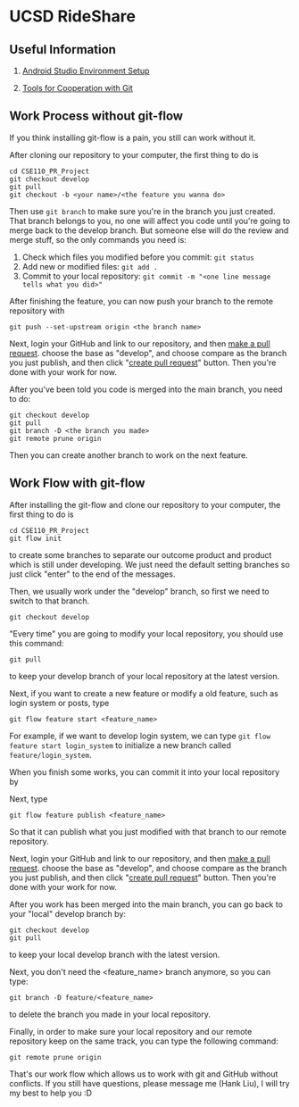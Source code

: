 # UCSD RideShare

## Useful Information

1. [Android Studio Environment Setup](https://github.com/sandrazd459/CSE110_PR_Project/wiki/Android-Environment-Setting)

2. [Tools for Cooperation with Git](https://github.com/sandrazd459/CSE110_PR_Project/wiki/Tools-for-Cooperation-with-Git)

## Work Process without git-flow

If you think installing git-flow is a pain, you still can work without it.

After cloning our repository to your computer, the first thing to do is
```
cd CSE110_PR_Project
git checkout develop
git pull
git checkout -b <your name>/<the feature you wanna do>
```

Then use `git branch` to make sure you're in the branch you just created. That branch belongs to you, no one will affect you code until you're going to merge back to the develop branch. But someone else will do the review and merge stuff, so the only commands you need is:

1. Check which files you modified before you commit: `git status`
2. Add new or modified files: `git add .`
3. Commit to your local repository: `git commit -m "<one line message tells what you did>"`

After finishing the feature, you can now push your branch to the remote repository with

```
git push --set-upstream origin <the branch name>
```
Next, login your GitHub and link to our repository, and then [make a pull request](http://imgur.com/HaKYlHG). choose the base as "develop", and choose compare as the branch you just publish, and then click "[create pull request](http://imgur.com/FsAl2qv)" button. Then you're done with your work for now.

After you've been told you code is merged into the main branch, you need to do:

```
git checkout develop
git pull
git branch -D <the branch you made>
git remote prune origin
```

Then you can create another branch to work on the next feature.

## Work Flow with git-flow

After installing the git-flow and clone our repository to your computer, the first thing to do is
```
cd CSE110_PR_Project
git flow init
```
to create some branches to separate our outcome product and product which is still under developing. We just need the default setting branches so just click "enter" to the end of the messages.

Then, we usually work under the "develop" branch, so first we need to switch to that branch.

```
git checkout develop
```

"Every time" you are going to modify your local repository, you should use this command:

```
git pull
```
to keep your develop branch of your local repository at the latest version.

Next, if you want to create a new feature or modify a old feature, such as login system or posts, type
```
git flow feature start <feature_name>
```
For example, if we want to develop login system, we can type `git flow feature start login_system` to initialize a new branch called `feature/login_system`.

When you finish some works, you can commit it into your local repository by

Next, type
```
git flow feature publish <feature_name>
```
So that it can publish what you just modified with that branch to our remote repository.

Next, login your GitHub and link to our repository, and then [make a pull request](http://imgur.com/HaKYlHG). choose the base as "develop", and choose compare as the branch you just publish, and then click "[create pull request](http://imgur.com/FsAl2qv)" button. Then you're done with your work for now.


After you work has been merged into the main branch, you can go back to your "local" develop branch by:
```
git checkout develop
git pull
```
to keep your local develop branch with the latest version.

Next, you don't need the <feature_name> branch anymore, so you can type:
```
git branch -D feature/<feature_name>
```
to delete the branch you made in your local repository.

Finally, in order to make sure your local repository and our remote repository keep on the same track, you can type the following command:
```
git remote prune origin
```

That's our work flow which allows us to work with git and GitHub without conflicts. If you still have questions, please message me (Hank Liu), I will try my best to help you :D
